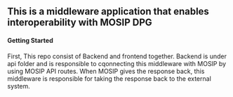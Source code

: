 ## This is a middleware application that enables interoperability with MOSIP DPG

#### Getting Started

First, This repo consist of Backend and frontend together. Backend is under api folder and is responsible to cqonnecting this middleware
with MOSIP by using MOSIP API routes. When MOSIP gives the response back, this middleware is responsible for taking the response back to
the external system.


